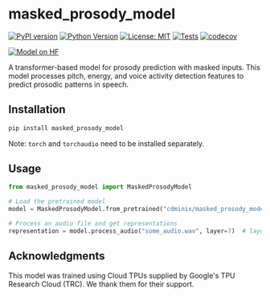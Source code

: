 # masked_prosody_model

[![PyPI version](https://badge.fury.io/py/masked-prosody-model.svg)](https://badge.fury.io/py/masked-prosody-model)
[![Python Version](https://img.shields.io/badge/python-3.8%2B-blue.svg)](https://www.python.org/downloads/)
[![License: MIT](https://img.shields.io/badge/License-MIT-yellow.svg)](https://opensource.org/licenses/MIT)
[![Tests](https://github.com/minixc/masked_prosody_model/actions/workflows/tests.yml/badge.svg)](https://github.com/minixc/masked_prosody_model/actions/workflows/tests.yml)
[![codecov](https://codecov.io/gh/minixc/masked_prosody_model/branch/main/graph/badge.svg)](https://codecov.io/gh/minixc/masked_prosody_model)

[![Model on HF](https://huggingface.co/datasets/huggingface/badges/resolve/main/model-on-hf-xl-dark.svg)](https://huggingface.co/cdminix/masked_prosody_model)

A transformer-based model for prosody prediction with masked inputs. This model processes pitch, energy, and voice activity detection features to predict prosodic patterns in speech.

## Installation

```bash
pip install masked_prosody_model
```

Note: `torch` and `torchaudio` need to be installed separately.

## Usage

```python
from masked_prosody_model import MaskedProsodyModel

# Load the pretrained model
model = MaskedProsodyModel.from_pretrained("cdminix/masked_prosody_model")

# Process an audio file and get representations
representation = model.process_audio("some_audio.wav", layer=7)  # layer between 0 and 15, 7 was used in the paper
```

## Acknowledgments

This model was trained using Cloud TPUs supplied by Google's TPU Research Cloud (TRC). We thank them for their support.

